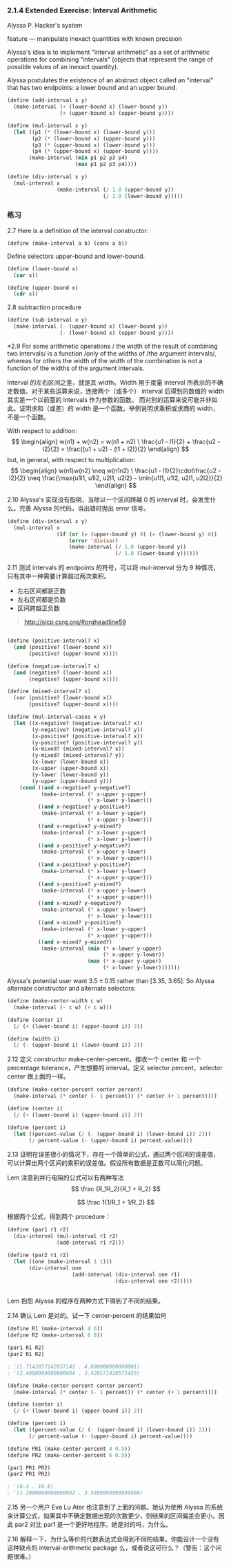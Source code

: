 ### 2.1.4 Extended Exercise: Interval Arithmetic



Alyssa P. Hacker's system

feature — manipulate inexact quantities with known precision

Alyssa's idea is to implement "interval arithmetic" as a set of arithmetic operations for combining "intervals" (objects that represent the range of possible values of an inexact quantity).

Alyssa postulates the existence of an abstract object called an "interval" that has two endpoints: a lower bound and an upper bound. 



```lisp
(define (add-interval x y)
  (make-interval (+ (lower-bound x) (lower-bound y))
                 (+ (upper-bound x) (upper-bound y))))

(define (mul-interval x y)
  (let ((p1 (* (lower-bound x) (lower-bound y)))
        (p2 (* (lower-bound x) (upper-bound y)))
        (p3 (* (upper-bound x) (lower-bound y)))
        (p4 (* (upper-bound x) (upper-bound y))))
       (make-interval (min p1 p2 p3 p4)
                      (max p1 p2 p3 p4))))

(define (div-interval x y)
  (mul-interval x 
                (make-interval (/ 1.0 (upper-bound y))
                               (/ 1.0 (lower-bound y)))))
```



### 练习

2.7  Here is a definition of the interval constructor:

`(define (make-interval a b) (cons a b))` 

Define selectors upper-bound and lower-bound. 

```lisp
(define (lower-bound x)
  (car x))

(define (upper-bound x)
  (cdr x))
```



2.8  subtraction procedure

```lisp
(define (sub-interval x y)
  (make-interval (- (upper-bound x) (lower-bound y))
                 (- (lower-bound x) (upper-bound y))))
```



*2.9 For some arithmetic operations / the width of the result of combining two intervals/ is a function /only of  the widths of /the argument intervals/, whereas for others the width of the width of the combination is not a function of the widths of the argument intervals.

Interval 的左右区间之差，就是其 width。Width 用于度量 interval 所表示的不确定数值。对于某些运算来说，连接两个（或多个） interval 后得到的数值的 width 其实是一个以前面的 intervals 作为参数的函数。 而对别的运算来说可能并非如此。证明求和（或差）的 width 是一个函数。举例说明求乘积或求商的 width，不是一个函数。

With respect to addition:
$$
\begin{align} 
w(n1) + w(n2) 
= w(n1 + n2) \ \frac{u1 - l1}{2} + \frac{u2 - l2}{2} 
= \frac{(u1 + u2) - (l1 + l2)}{2} 
\end{align}
$$
but, in general, with respect to multiplication:
$$
\begin{align} 
w(n1)w(n2) 
\neq w(n1n2) \ \frac{u1 - l1}{2}\cdot\frac{u2 - l2}{2} 
\neq \frac{\max{u1l1, u1l2, u2l1, u2l2} - \min{u1l1, u1l2, u2l1, u2l2}}{2}
\end{align}
$$


2.10 Alyssa's 实现没有指明，当除以一个区间跨越 0 的 interval 时，会发生什么。完善 Alyssa  的代码，当出错时抛出 error 信号。

```lisp
(define (div-interval x y)
  (mul-interval x
                (if (or (= (upper-bound y) 0) (= (lower-bound y) 0))
                    (error 'divisor)
                    (make-interval (/ 1.0 (upper-bound y))
                                   (/ 1.0 (lower-bound y))))))
```



2.11 测试 intervals 的 endpoints 的符号，可以将 mul-interval 分为 9 种情况，只有其中一种需要计算超过两次乘积。

- 左右区间都是正数
- 左右区间都是负数
- 区间跨越正负数

> http://sicp.csrg.org/#orgheadline59

```lisp

(define (positive-interval? x)
  (and (positive? (lower-bound x))
       (positive? (upper-bound x))))

(define (negative-interval? x)
  (and (negative? (lower-bound x))
       (negative? (upper-bound x))))

(define (mixed-interval? x)
  (xor (positive? (lower-bound x))
       (positive? (upper-bound x))))

(define (mul-interval-cases x y)
  (let ((x-negative? (negative-interval? x))
        (y-negative? (negative-interval? y))
        (x-positive? (positive-interval? x))
        (y-positive? (positive-interval? y))
        (x-mixed? (mixed-interval? x))
        (y-mixed? (mixed-interval? y))
        (x-lower (lower-bound x))
        (x-upper (upper-bound x))
        (y-lower (lower-bound y))
        (y-upper (upper-bound y)))
    (cond ((and x-negative? y-negative?)
           (make-interval (* x-upper y-upper)
                          (* x-lower y-lower)))
          ((and x-negative? y-positive?)
           (make-interval (* x-lower y-upper)
                          (* x-upper y-lower)))
          ((and x-negative? y-mixed?)
           (make-interval (* x-lower y-upper)
                          (* x-lower y-lower)))
          ((and x-positive? y-negative?)
           (make-interval (* x-upper y-lower)
                          (* x-lower y-upper)))
          ((and x-positive? y-positive?)
           (make-interval (* x-lower y-lower)
                          (* x-upper y-upper)))
          ((and x-positive? y-mixed?)
           (make-interval (* x-upper y-lower)
                          (* x-upper y-upper)))
          ((and x-mixed? y-negative?)
           (make-interval (* x-upper y-lower)
                          (* x-lower y-lower)))
          ((and x-mixed? y-positive?)
           (make-interval (* x-lower y-upper)
                          (* x-upper y-upper)))
          ((and x-mixed? y-mixed?)
           (make-interval (min (* x-lower y-upper)
                               (* x-upper y-lower))
                          (max (* x-upper y-upper)
                               (* x-lower y-lower)))))))
```



Alyssa's potential user want $3.5\pm 0.15$ rather than [3.35, 3.65]. So Alyssa alternate constructor and alternate selectors:

```lisp
(define (make-center-width c w)
  (make-interval (- c w) (+ c w)))

(define (center i)
  (/ (+ (lower-bound i) (upper-bound i)) 2))

(define (width i)
  (/ (- (upper-bound i) (lower-bound i)) 2))
```



2.12 定义 constructor make-center-percent，接收一个 center 和 一个 percentage tolerance，产生想要的 interval。定义 selector percent，selector center 跟上面的一样。

```lisp
(define (make-center-percent center percent)
  (make-interval (* center (- 1 percent)) (* center (+ 1 percent))))

(define (center i)
  (/ (+ (lower-bound i) (upper-bound i)) 2))

(define (percent i)
  (let ((percent-value (/ (- (upper-bound i) (lower-bound i)) 2)))
       (/ percent-value (- (upper-bound i) percent-value))))
```



2.13 证明在误差很小的情况下，存在一个简单的公式，通过两个区间的误差值，可以计算出两个区间的乘积的误差值。假设所有数据是正数可以简化问题。



Lem 注意到并行电阻的公式可以有两种写法
$$
\frac {R_1R_2}{R_1 + R_2}
$$

$$
\frac 1{1/R_1 + 1/R_2}
$$

根据两个公式，得到两个 procedure：

```lisp
(define (par1 r1 r2)
  (div-interval (mul-interval r1 r2)
                (add-interval r1 r2)))

(define (par2 r1 r2)
  (let ((one (make-interval 1 1)))
       (div-interval one 
                     (add-interval (div-interval one r1)
                                   (div-interval one r2)))))



```

Lem 抱怨 Alyssa 的程序在两种方式下得到了不同的结果。



2.14 确认 Lem 是对的。试一下 center-percent 的结果如何

```lisp
(define R1 (make-interval 4 6))
(define R2 (make-interval 6 8))

(par1 R1 R2)
(par2 R1 R2)

; '(1.7142857142857142 . 4.800000000000001)
; '(2.4000000000000004 . 3.428571428571429)
```



```lisp
(define (make-center-percent center percent)
  (make-interval (* center (- 1 percent)) (* center (+ 1 percent))))

(define (center i)
  (/ (+ (lower-bound i) (upper-bound i)) 2))

(define (percent i)
  (let ((percent-value (/ (- (upper-bound i) (lower-bound i)) 2)))
       (/ percent-value (- (upper-bound i) percent-value))))

(define PR1 (make-center-percent 4 0.5))
(define PR2 (make-center-percent 6 0.5))

(par1 PR1 PR2)
(par2 PR1 PR2)

; '(0.4 . 10.8)
; '(1.2000000000000002 . 3.5999999999999996)
```



2.15  另一个用户 Eva Lu Ator 也注意到了上面的问题。她认为使用 Alyssa 的系统来计算公式，如果其中不确定数据出现的次数更少，则结果的区间偏差会更小。因此 par2 对比 par1 是一个更好地程序。她是对的吗，为什么。 



2.16 解释一下，为什么等价的代数表达式会得到不同的结果。你能设计一个没有这种缺点的 interval-arithmetic package 么，或者说这可行么？（警告：这个问题很难。）









